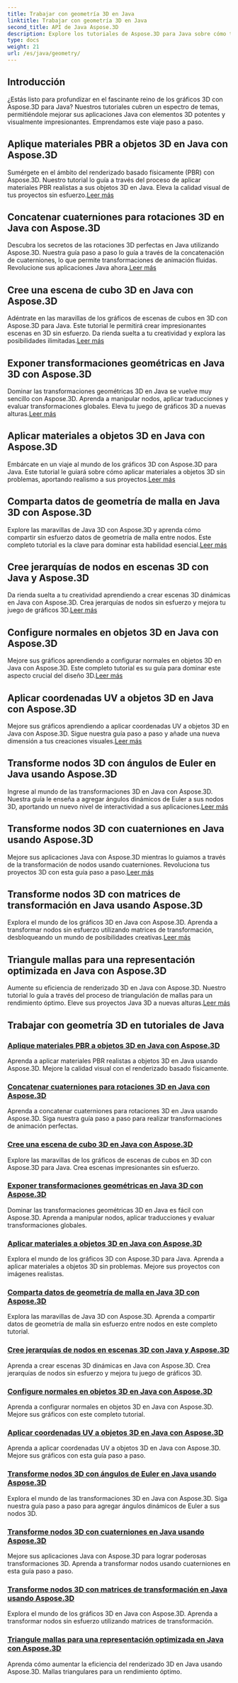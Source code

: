 ```yaml
---
title: Trabajar con geometría 3D en Java
linktitle: Trabajar con geometría 3D en Java
second_title: API de Java Aspose.3D
description: Explore los tutoriales de Aspose.3D para Java sobre cómo trabajar con geometría 3D. Domine los materiales PBR, las rotaciones de cuaterniones, las escenas de cubos y más. Eleve sus gráficos Java 3D.
type: docs
weight: 21
url: /es/java/geometry/
---
```

## Introducción
¿Estás listo para profundizar en el fascinante reino de los gráficos 3D con Aspose.3D para Java? Nuestros tutoriales cubren un espectro de temas, permitiéndole mejorar sus aplicaciones Java con elementos 3D potentes y visualmente impresionantes. Emprendamos este viaje paso a paso.

## Aplique materiales PBR a objetos 3D en Java con Aspose.3D

Sumérgete en el ámbito del renderizado basado físicamente (PBR) con Aspose.3D. Nuestro tutorial lo guía a través del proceso de aplicar materiales PBR realistas a sus objetos 3D en Java. Eleva la calidad visual de tus proyectos sin esfuerzo.[Leer más](./apply-pbr-materials-to-objects/)

## Concatenar cuaterniones para rotaciones 3D en Java con Aspose.3D

 Descubra los secretos de las rotaciones 3D perfectas en Java utilizando Aspose.3D. Nuestra guía paso a paso lo guía a través de la concatenación de cuaterniones, lo que permite transformaciones de animación fluidas. Revolucione sus aplicaciones Java ahora.[Leer más](./concatenate-quaternions-for-3d-rotations/)

## Cree una escena de cubo 3D en Java con Aspose.3D

 Adéntrate en las maravillas de los gráficos de escenas de cubos en 3D con Aspose.3D para Java. Este tutorial le permitirá crear impresionantes escenas en 3D sin esfuerzo. Da rienda suelta a tu creatividad y explora las posibilidades ilimitadas.[Leer más](./create-3d-cube-scene/)

## Exponer transformaciones geométricas en Java 3D con Aspose.3D

Dominar las transformaciones geométricas 3D en Java se vuelve muy sencillo con Aspose.3D. Aprenda a manipular nodos, aplicar traducciones y evaluar transformaciones globales. Eleva tu juego de gráficos 3D a nuevas alturas.[Leer más](./expose-geometric-transformations/)

## Aplicar materiales a objetos 3D en Java con Aspose.3D

 Embárcate en un viaje al mundo de los gráficos 3D con Aspose.3D para Java. Este tutorial le guiará sobre cómo aplicar materiales a objetos 3D sin problemas, aportando realismo a sus proyectos.[Leer más](./apply-materials-to-3d-objects/)

## Comparta datos de geometría de malla en Java 3D con Aspose.3D

 Explore las maravillas de Java 3D con Aspose.3D y aprenda cómo compartir sin esfuerzo datos de geometría de malla entre nodos. Este completo tutorial es la clave para dominar esta habilidad esencial.[Leer más](./share-mesh-geometry-data/)

## Cree jerarquías de nodos en escenas 3D con Java y Aspose.3D

 Da rienda suelta a tu creatividad aprendiendo a crear escenas 3D dinámicas en Java con Aspose.3D. Crea jerarquías de nodos sin esfuerzo y mejora tu juego de gráficos 3D.[Leer más](./build-node-hierarchies/)

## Configure normales en objetos 3D en Java con Aspose.3D

Mejore sus gráficos aprendiendo a configurar normales en objetos 3D en Java con Aspose.3D. Este completo tutorial es su guía para dominar este aspecto crucial del diseño 3D.[Leer más](./set-up-normals-on-3d-objects/)

## Aplicar coordenadas UV a objetos 3D en Java con Aspose.3D

 Mejore sus gráficos aprendiendo a aplicar coordenadas UV a objetos 3D en Java con Aspose.3D. Sigue nuestra guía paso a paso y añade una nueva dimensión a tus creaciones visuales.[Leer más](./apply-uv-coordinates-to-3d-objects/)

## Transforme nodos 3D con ángulos de Euler en Java usando Aspose.3D

 Ingrese al mundo de las transformaciones 3D en Java con Aspose.3D. Nuestra guía le enseña a agregar ángulos dinámicos de Euler a sus nodos 3D, aportando un nuevo nivel de interactividad a sus aplicaciones.[Leer más](./transform-3d-nodes-with-euler-angles/)

## Transforme nodos 3D con cuaterniones en Java usando Aspose.3D

 Mejore sus aplicaciones Java con Aspose.3D mientras lo guiamos a través de la transformación de nodos usando cuaterniones. Revoluciona tus proyectos 3D con esta guía paso a paso.[Leer más](./transform-3d-nodes-with-quaternions/)

## Transforme nodos 3D con matrices de transformación en Java usando Aspose.3D

Explora el mundo de los gráficos 3D en Java con Aspose.3D. Aprenda a transformar nodos sin esfuerzo utilizando matrices de transformación, desbloqueando un mundo de posibilidades creativas.[Leer más](./transform-3d-nodes-with-matrices/)

## Triangule mallas para una representación optimizada en Java con Aspose.3D

 Aumente su eficiencia de renderizado 3D en Java con Aspose.3D. Nuestro tutorial lo guía a través del proceso de triangulación de mallas para un rendimiento óptimo. Eleve sus proyectos Java 3D a nuevas alturas.[Leer más](./triangulate-meshes-for-optimized-rendering/)

## Trabajar con geometría 3D en tutoriales de Java
### [Aplique materiales PBR a objetos 3D en Java con Aspose.3D](./apply-pbr-materials-to-objects/)
Aprenda a aplicar materiales PBR realistas a objetos 3D en Java usando Aspose.3D. Mejore la calidad visual con el renderizado basado físicamente.
### [Concatenar cuaterniones para rotaciones 3D en Java con Aspose.3D](./concatenate-quaternions-for-3d-rotations/)
Aprenda a concatenar cuaterniones para rotaciones 3D en Java usando Aspose.3D. Siga nuestra guía paso a paso para realizar transformaciones de animación perfectas.
### [Cree una escena de cubo 3D en Java con Aspose.3D](./create-3d-cube-scene/)
Explore las maravillas de los gráficos de escenas de cubos en 3D con Aspose.3D para Java. Crea escenas impresionantes sin esfuerzo.
### [Exponer transformaciones geométricas en Java 3D con Aspose.3D](./expose-geometric-transformations/)
Dominar las transformaciones geométricas 3D en Java es fácil con Aspose.3D. Aprenda a manipular nodos, aplicar traducciones y evaluar transformaciones globales.
### [Aplicar materiales a objetos 3D en Java con Aspose.3D](./apply-materials-to-3d-objects/)
Explora el mundo de los gráficos 3D con Aspose.3D para Java. Aprenda a aplicar materiales a objetos 3D sin problemas. Mejore sus proyectos con imágenes realistas.
### [Comparta datos de geometría de malla en Java 3D con Aspose.3D](./share-mesh-geometry-data/)
Explora las maravillas de Java 3D con Aspose.3D. Aprenda a compartir datos de geometría de malla sin esfuerzo entre nodos en este completo tutorial.
### [Cree jerarquías de nodos en escenas 3D con Java y Aspose.3D](./build-node-hierarchies/)
Aprenda a crear escenas 3D dinámicas en Java con Aspose.3D. Crea jerarquías de nodos sin esfuerzo y mejora tu juego de gráficos 3D.
### [Configure normales en objetos 3D en Java con Aspose.3D](./set-up-normals-on-3d-objects/)
Aprenda a configurar normales en objetos 3D en Java con Aspose.3D. Mejore sus gráficos con este completo tutorial.
### [Aplicar coordenadas UV a objetos 3D en Java con Aspose.3D](./apply-uv-coordinates-to-3d-objects/)
Aprenda a aplicar coordenadas UV a objetos 3D en Java con Aspose.3D. Mejore sus gráficos con esta guía paso a paso.
### [Transforme nodos 3D con ángulos de Euler en Java usando Aspose.3D](./transform-3d-nodes-with-euler-angles/)
Explora el mundo de las transformaciones 3D en Java con Aspose.3D. Siga nuestra guía paso a paso para agregar ángulos dinámicos de Euler a sus nodos 3D.
### [Transforme nodos 3D con cuaterniones en Java usando Aspose.3D](./transform-3d-nodes-with-quaternions/)
Mejore sus aplicaciones Java con Aspose.3D para lograr poderosas transformaciones 3D. Aprenda a transformar nodos usando cuaterniones en esta guía paso a paso.
### [Transforme nodos 3D con matrices de transformación en Java usando Aspose.3D](./transform-3d-nodes-with-matrices/)
Explora el mundo de los gráficos 3D en Java con Aspose.3D. Aprenda a transformar nodos sin esfuerzo utilizando matrices de transformación.
### [Triangule mallas para una representación optimizada en Java con Aspose.3D](./triangulate-meshes-for-optimized-rendering/)
Aprenda cómo aumentar la eficiencia del renderizado 3D en Java usando Aspose.3D. Mallas triangulares para un rendimiento óptimo.